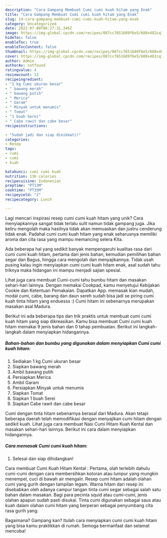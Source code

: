 ```yaml
---
description: "Cara Gampang Membuat Cumi cumi kuah hitam yang Enak"
title: "Cara Gampang Membuat Cumi cumi kuah hitam yang Enak"
slug: 14-cara-gampang-membuat-cumi-cumi-kuah-hitam-yang-enak
category: Uncategorized
date: 2022-07-08T06:27:31.346Z
image: https://img-global.cpcdn.com/recipes/087cc7651689f6e5/680x482cq70/cumi-cumi-kuah-hitam-foto-resep-utama.jpg
hideToc: false
enableToc: true
enableTocContent: false
thumbnail: https://img-global.cpcdn.com/recipes/087cc7651689f6e5/680x482cq70/cumi-cumi-kuah-hitam-foto-resep-utama.jpg
cover: https://img-global.cpcdn.com/recipes/087cc7651689f6e5/680x482cq70/cumi-cumi-kuah-hitam-foto-resep-utama.jpg
author: Admin
authorAv: notfound
ratingvalue: 4
reviewcount: 13
recipeingredient:
- "1 kg Cumi ukuran besar"
- " bawang merah"
- " bawang putih"
- " Merica"
- " Garam"
- " Minyak untuk menumis"
- " Tomat"
- "1 buah Serei"
- " Cabe rawit dan cabe besar"
recipeinstructions:

- "Sudah jadi dan siap dinikmati!"
categories:
- Resep
tags:
- cumi
- cumi
- kuah

katakunci: cumi cumi kuah 
nutrition: 136 calories
recipecuisine: Indonesian
preptime: "PT13M"
cooktime: "PT35M"
recipeyield: "2"
recipecategory: Lunch

---
```





Lagi mencari inspirasi resep cumi cumi kuah hitam yang unik? Cara menyiapkannya sangat tidak terlalu sulit namun tidak gampang juga. Jika keliru mengolah maka hasilnya tidak akan memuaskan dan justru cenderung tidak enak. Padahal cumi cumi kuah hitam yang enak seharusnya memiliki aroma dan cita rasa yang mampu memancing selera Kita.





Ada beberapa hal yang sedikit banyak mempengaruhi kualitas rasa dari cumi cumi kuah hitam, pertama dari jenis bahan, kemudian pemilihan bahan segar dan Bagus, hingga cara mengolah dan menyajikannya. Tidak usah pusing kalau ingin menyiapkan cumi cumi kuah hitam enak,      asal sudah tahu triknya maka hidangan ini mampu menjadi sajian spesial.














Lihat juga cara membuat Cumi-cumi tahu bumbu hitam dan masakan sehari-hari lainnya. Dengan memakai Cookpad, kamu menyetujui Kebijakan Cookie dan Ketentuan Pemakaian. Dapatkan App. memasak kian mudah, modal cumi, cabe, barang dan daun sereh sudah bisa jadi se piring cumi kuah tinta hitam yang enduesss :) Cumi hitam ini sebenarnya merupakan masakan asal Madura.






Berikut ini ada beberapa tips dan trik praktis untuk membuat cumi cumi kuah hitam yang siap dikreasikan. Kamu bisa membuat Cumi cumi kuah hitam memakai 9 jenis bahan dan 0 tahap pembuatan. Berikut ini langkah-langkah dalam menyiapkan hidangannya.

<!--inarticleads1-->

##### Bahan-bahan dan bumbu yang digunakan dalam menyiapkan Cumi cumi kuah hitam:

1. Sediakan 1 kg Cumi ukuran besar
1. Siapkan  bawang merah
1. Ambil  bawang putih
1. Persiapkan  Merica
1. Ambil  Garam
1. Persiapkan  Minyak untuk menumis
1. Siapkan  Tomat
1. Siapkan 1 buah Serei
1. Siapkan  Cabe rawit dan cabe besar


Cumi dengan tinta hitam sebenarnya berasal dari Madura. Akan tetapi beberapa daerah telah memodifikasi dengan menyajikan cumi hitam dengan sedikit kuah. Lihat juga cara membuat Nasi Cumi Hitam Kuah Kental dan masakan sehari-hari lainnya. Berikut ini cara dalam menyiapkan hidangannya. 

<!--inarticleads2-->

##### Cara memasak Cumi cumi kuah hitam:


1. Selesai dan siap dihidangkan!

Cara membuat Cumi Kuah Hitam Kental : Pertama, olah terlebih dahulu cumi-cumi dengan cara membersihkan kotoran atau lumpur yang mungkin menempel, cuci di bawah air mengalir. Resep cumi hitam adalah olahan cumi yang gurih dengan tampilan legam. Warna hitam dari resep ini disebabkan oleh adanya campur tangan tinta cumi segar sebagai salah satu bahan dalam masakan. Bagi para pecinta squid atau cumi-cumi, jenis olahan apapun sudah pasti disukai. Tinta cumi digunakan sebagai saus atau kuah dalam olahan cumi hitam yang berperan sebagai penyumbang cita rasa gurih yang. 

Bagaimana? Gampang kan? Itulah cara menyiapkan cumi cumi kuah hitam yang bisa kamu praktikkan di rumah. Semoga bermanfaat dan selamat mencoba!
